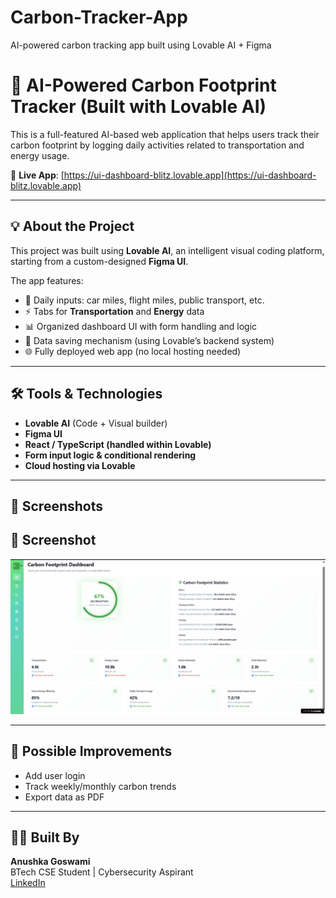 # Carbon-Tracker-App
AI-powered carbon tracking app built using Lovable AI + Figma
# 🌿 AI-Powered Carbon Footprint Tracker (Built with Lovable AI)

This is a full-featured AI-based web application that helps users track their carbon footprint by logging daily activities related to transportation and energy usage.

🔗 **Live App**: [https://ui-dashboard-blitz.lovable.app](https://ui-dashboard-blitz.lovable.app)

---

## 💡 About the Project

This project was built using **Lovable AI**, an intelligent visual coding platform, starting from a custom-designed **Figma UI**.

The app features:
- 🔢 Daily inputs: car miles, flight miles, public transport, etc.
- ⚡ Tabs for **Transportation** and **Energy** data
- 📊 Organized dashboard UI with form handling and logic
- 📁 Data saving mechanism (using Lovable’s backend system)
- 🌐 Fully deployed web app (no local hosting needed)

---

## 🛠️ Tools & Technologies

- **Lovable AI** (Code + Visual builder)
- **Figma UI**
- **React / TypeScript (handled within Lovable)**
- **Form input logic & conditional rendering**
- **Cloud hosting via Lovable**

---

## 📸 Screenshots
## 📸 Screenshot

![Dashboard Screenshot](https://github.com/Anushkagoswami1711/Carbon-Tracker-App/blob/main/Screenshot%202025-07-19%20064226.png?raw=true)




---

## 🚀 Possible Improvements

- Add user login
- Track weekly/monthly carbon trends
- Export data as PDF

---

## 👩‍💻 Built By

**Anushka Goswami**  
BTech CSE Student | Cybersecurity Aspirant  
[LinkedIn](https://linkedin.com/in/YOURID)

